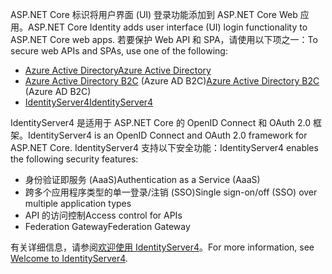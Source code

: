 <span data-ttu-id="801e4-101">ASP.NET Core 标识将用户界面 (UI) 登录功能添加到 ASP.NET Core Web 应用。</span><span class="sxs-lookup"><span data-stu-id="801e4-101">ASP.NET Core Identity adds user interface (UI) login functionality to ASP.NET Core web apps.</span></span> <span data-ttu-id="801e4-102">若要保护 Web API 和 SPA，请使用以下项之一：</span><span class="sxs-lookup"><span data-stu-id="801e4-102">To secure web APIs and SPAs, use one of the following:</span></span>

* [<span data-ttu-id="801e4-103">Azure Active Directory</span><span class="sxs-lookup"><span data-stu-id="801e4-103">Azure Active Directory</span></span>](/azure/api-management/api-management-howto-protect-backend-with-aad)
* <span data-ttu-id="801e4-104">[Azure Active Directory B2C](/azure/active-directory-b2c/active-directory-b2c-custom-rest-api-netfw) (Azure AD B2C)</span><span class="sxs-lookup"><span data-stu-id="801e4-104">[Azure Active Directory B2C](/azure/active-directory-b2c/active-directory-b2c-custom-rest-api-netfw) (Azure AD B2C)</span></span>
* [<span data-ttu-id="801e4-105">IdentityServer4</span><span class="sxs-lookup"><span data-stu-id="801e4-105">IdentityServer4</span></span>](https://identityserver.io)

<span data-ttu-id="801e4-106">IdentityServer4 是适用于 ASP.NET Core 的 OpenID Connect 和 OAuth 2.0 框架。</span><span class="sxs-lookup"><span data-stu-id="801e4-106">IdentityServer4 is an OpenID Connect and OAuth 2.0 framework for ASP.NET Core.</span></span> <span data-ttu-id="801e4-107">IdentityServer4 支持以下安全功能：</span><span class="sxs-lookup"><span data-stu-id="801e4-107">IdentityServer4 enables the following security features:</span></span>

* <span data-ttu-id="801e4-108">身份验证即服务 (AaaS)</span><span class="sxs-lookup"><span data-stu-id="801e4-108">Authentication as a Service (AaaS)</span></span>
* <span data-ttu-id="801e4-109">跨多个应用程序类型的单一登录/注销 (SSO)</span><span class="sxs-lookup"><span data-stu-id="801e4-109">Single sign-on/off (SSO) over multiple application types</span></span>
* <span data-ttu-id="801e4-110">API 的访问控制</span><span class="sxs-lookup"><span data-stu-id="801e4-110">Access control for APIs</span></span>
* <span data-ttu-id="801e4-111">Federation Gateway</span><span class="sxs-lookup"><span data-stu-id="801e4-111">Federation Gateway</span></span>

<span data-ttu-id="801e4-112">有关详细信息，请参阅[欢迎使用 IdentityServer4](https://docs.identityserver.io/en/latest/index.html)。</span><span class="sxs-lookup"><span data-stu-id="801e4-112">For more information, see [Welcome to IdentityServer4](https://docs.identityserver.io/en/latest/index.html).</span></span>
